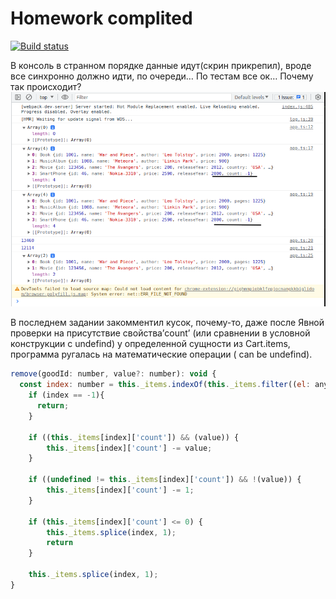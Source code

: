 # Homework complited

[![Build status](https://ci.appveyor.com/api/projects/status/4ltwodf9yoccm24t?svg=true)](https://ci.appveyor.com/project/yung78/ajs-hw12)

В консоль в странном порядке данные идут(скрин прикрепил), вроде все синхронно должно идти, по очереди… По тестам все ок… Почему так происходит?
![alt text](https://github.com/yung78/ajs-hw12/blob/main/%D1%81%D1%82%D1%80%D0%B0%D0%BD%D0%BD%D1%8B%D0%B5%20%D0%B4%D0%B5%D0%BB%D0%B0.png "Вопросики")


В последнем задании закомментил кусок, почему-то, даже после Явной проверки на присутствие свойства’count’ (или сравнении в условной конструкции с undefind) у определенной сущности из Cart.items, программа ругалась на математические операции ( can be undefind).

```javascript
remove(goodId: number, value?: number): void {
  const index: number = this._items.indexOf(this._items.filter((el: any): unknown => el['id'] == goodId)[0]);
    if (index == -1){
      return;
    }

    if ((this._items[index]['count']) && (value)) {
        this._items[index]['count'] -= value;
    }

    if ((undefined != this._items[index]['count']) && !(value)) {
        this._items[index]['count'] -= 1;
    }

    if (this._items[index]['count'] <= 0) {
        this._items.splice(index, 1);
        return
    }

    this._items.splice(index, 1);
}
```
